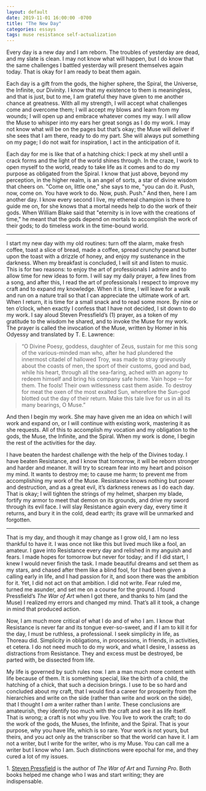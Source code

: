 ```yaml
---
layout: default
date: 2019-11-01 16:00:00 -0700
title: "The New Day"
categories: essays
tags: muse resistance self-actualization
---
```


Every day is a new day and I am reborn. The troubles of yesterday are dead, and my slate is clean. I may not know what will happen, but I do know that the same challenges I battled yesterday will present themselves again today. That is okay for I am ready to beat them again.

Each day is a gift from the gods, the higher sphere, the Spiral, the Universe, the Infinite, our Divinity. I know that my existence to them is meaningless, and that is just, but to me, I am grateful they have given to me another chance at greatness. With all my strength, I will accept what challenges come and overcome them; I will accept my blows and learn from my wounds; I will open up and embrace whatever comes my way. I will allow the Muse to whisper into my ears her great songs as I do my work. I may not know what will be on the pages but that’s okay; the Muse will deliver if she sees that I am there, ready to do my part. She will always put something on my page; I do not wait for inspiration, I act in the anticipation of it.

Each day for me is like that of a hatching chick: I peck at my shell until a crack forms and the light of the world shines through. In the craze, I work to open myself to the world, ready to take life as it comes and to do my purpose as obligated from the Spiral. I know that just above, beyond my perception, in the higher realm, is an angel of sorts, a star of divine wisdom that cheers on. "Come on, little one," she says to me, "you can do it. Push, now, come on. You have work to do. Now, push. Push." And then, here I am another day. I know every second I live, my ethereal champion is there to guide me on, for she knows that a mortal needs help to do the work of their gods. When William Blake said that "eternity is in love with the creations of time," he meant that the gods depend on mortals to accomplish the work of their gods; to do timeless work in the time-bound world.

---

I start my new day with my old routines: turn off the alarm, make fresh coffee, toast a slice of bread, made a coffee, spread crunchy peanut butter upon the toast with a drizzle of honey, and enjoy my sustenance in the darkness. When my breakfast is concluded, I will sit and listen to music. This is for two reasons: to enjoy the art of professionals I admire and to allow time for new ideas to form. I will say my daily prayer, a few lines from a song, and after this, I read the art of professionals I respect to improve my craft and to expand my knowledge. When it is time, I will leave for a walk and run on a nature trail so that I can appreciate the ultimate work of art. When I return, it is time for a small snack and to read some more. By nine or ten o’clock, when exactly I confess that I have not decided, I sit down to do my work. I say aloud Steven Pressfield’s (1) prayer, as a token of my gratitude to the wisdom he shared, and to invoke the Muse for my work. The prayer is called the invocation of the Muse, written by Homer in his Odyessy and translated by T. E. Lawrence:

> “O Divine Poesy, goddess, daughter of Zeus, sustain for me this song of the various-minded man who, after he had plundered the innermost citadel of hallowed Troy, was made to stray grievously about the coasts of men, the sport of their customs, good and bad, while his heart, through all the sea-faring, ached with an agony to redeem himself and bring his company safe home. Vain hope — for them. The fools! Their own witlessness cast them aside. To destroy for meat the oxen of the most exalted Sun, wherefore the Sun-god blotted out the day of their return. Make this tale live for us in all its many bearings, O Muse.”

And then I begin my work. She may have given me an idea on which I will work and expand on, or I will continue with existing work, mastering it as she requests. All of this to accomplish my vocation and my obligation to the gods, the Muse, the Infinite, and the Spiral. When my work is done, I begin the rest of the activities for the day.

I have beaten the hardest challenge with the help of the Divines today. I have beaten Resistance, and I know that tomorrow, it will be reborn stronger and harder and meaner. It will try to scream fear into my heart and poison my mind. It wants to destroy me; to cause me harm; to prevent me from accomplishing my work of the Muse. Resistance knows nothing but power and destruction, and as a great evil, it’s darkness renews as I do each day. That is okay; I will tighten the strings of my helmet, sharpen my blade, fortify my armor to meet that demon on its grounds, and drive my sword through its evil face. I will slay Resistance again every day, every time it returns, and bury it in the cold, dead earth; its grave will be unmarked and forgotten.

---

That is my day, and though it may change as I grow old, I am no less thankful to have it. I was once not like this but lived much like a fool, an amateur. I gave into Resistance every day and relished in my anguish and fears. I made hopes for tomorrow but never for today; and if I did start, I knew I would never finish the task. I made beautiful dreams and set them as my stars, and chased after them like a blind fool, for I had been given a calling early in life, and I had passion for it, and soon there was the ambition for it. Yet, I did not act on that ambition. I did not write. Fear ruled me, turned me asunder, and set me on a course for the ground. I found Pressfield’s _The War of Art_ when I got there, and thanks to him (and the Muse) I realized my errors and changed my mind. That’s all it took, a change in mind that produced action.

Now, I am much more critical of what I do and of who I am. I know that Resistance is never far and its tongue ever-so-sweet, and if I am to kill it for the day, I must be ruthless, a professional. I seek simplicity in life, as Thoreau did. Simplicity in obligations, in processions, in friends, in activities, et cetera. I do not need much to do my work, and what I desire, I assess as distractions from Resistance. They and excess must be destroyed, be parted with, be dissected from life.

My life is governed by such rules now. I am a man much more content with life because of them. It is something special, like the birth of a child, the hatching of a chick, that such a decision brings. I use to be so hard and concluded about my craft, that I would find a career for prosperity from the hierarchies and write on the side (rather than write and work on the side), that I thought I _am_ a writer rather than I _write_. These conclusions are amateurish, they identify too much with the craft and see it as life itself. That is wrong; a craft is not why you live. You live to work the craft; to do the work of the gods, the Muses, the Infinite, and the Spiral. That is your purpose, why you have life, which is so rare. Your work is not yours, but theirs, and you act only as the transcriber so that the world can have it. I am not a writer, but I write for the writer, who is my Muse. You can call me a writer but I know who I am. Such distinctions were epochal for me, and they cured a lot of my issues.

1\. [Steven Pressfield](https://stevenpressfield.com/ "Steven Pressfield") is the author of _The War of Art_ and _Turning Pro_. Both books helped me change who I was and start writing; they are indispensable.
